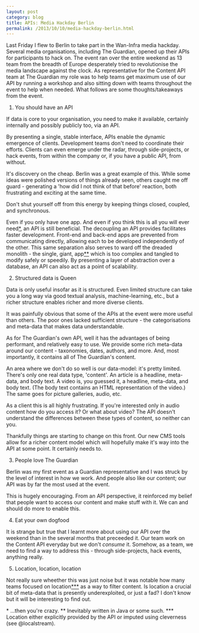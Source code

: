 ```yaml
---
layout: post
category: blog
title: APIs: Media Hackday Berlin
permalink: /2013/10/10/media-hackday-berlin.html
---
```


Last Friday I flew to Berlin to take part in the Wan-Infra media
hackday. Several media organisations, including The Guardian, opened
up their APIs for participants to hack on. The event ran over the
entire weekend as 13 team from the breadth of Europe desperately tried
to revolutionise the media landscape against the clock. As
representative for the Content API team at The Guardian my role was to
help teams get maximum use of our API by running a workshop and also
sitting down with teams throughout the event to help when needed. What
follows are some thoughts/takeaways from the event.

1. You should have an API

If data is core to your organisation, you need to make it available,
certainly internally and possibly publicly too, via an API.

By presenting a single, stable interface, APIs enable the dynamic
emergence of clients. Development teams don't need to coordinate their
efforts. Clients can even emerge under the radar, through
side-projects, or hack events, from within the company or, if you have
a public API, from without.

It's discovery on the cheap. Berlin was a great example of this. While
some ideas were polished versions of things already seen, others
caught me off guard - generating a 'how did I not think of that
before' reaction, both frustrating and exciting at the same time.

Don't shut yourself off from this energy by keeping things closed,
coupled, and synchronous.

Even if you only have one app. And even if you think this is all you
will ever need<a href="#mistakes">\*</a>, an API is still
beneficial. The decoupling an API provides facilitates faster
development. Front-end and back-end apps are prevented from
communicating directly, allowing each to be developed independently of
the other. This same separation also serves to ward off the dreaded
monolith - the single, giant, app<a href="#monolith">\*\*</a> which is
too complex and tangled to modify safely or speedily. By presenting a
layer of abstraction over a database, an API can also act as a point
of scalability.

2. Structured data is Queen

Data is only useful insofar as it is structured. Even limited
structure can take you a long way via good textual analysis,
machine-learning, etc., but a richer structure enables richer and more
diverse clients.

It was painfully obvious that some of the APIs at the event were more
useful than others. The poor ones lacked sufficient structure - the
categorisations and meta-data that makes data understandable.

As for The Guardian's own API, well it has the advantages of being
performant, and relatively easy to use. We provide some rich meta-data
around our content - taxonomies, dates, authors, and more. And, most
importantly, it contains all of The Guardian's content.

An area where we don't do so well is our data-model: it's pretty
limited. There's only one real data type, 'content'. An article is a
headline, meta-data, and body text. A video is, you guessed it, a
headline, meta-data, and body text. (The body text contains an HTML
representation of the video.) The same goes for picture galleries,
audio, etc.

As a client this is all highly frustrating. If you're interested only
in audio content how do you access it? Or what about video? The API
doesn't understand the differences between these types of content, so
neither can you.

Thankfully things are starting to change on this front. Our new CMS
tools allow for a richer content model which will hopefully make it's
way into the API at some point. It certainly needs to.

3. People love The Guardian

Berlin was my first event as a Guardian representative and I was
struck by the level of interest in how we work. And people also like
our content; our API was by far the most used at the event.

This is hugely encouraging. From an API perspective, it reinforced my
belief that people want to access our content and make stuff with
it. We can and should do more to enable this.

4. Eat your own dogfood

It is strange but true that I learnt more about using our API over the
weekend than in the several months that preceeded it. Our team work on
the Content API everyday but we don't *consume* it. Somehow, as a
team, we need to find a way to address this - through side-projects,
hack events, anything really.

5. Location, location, location

Not really sure wheether this was just noise but it was notable how
many teams focused on location<a href="location">\*\*\*</a> as a way
to filter content. Is location a crucial bit of meta-data that is
presently underexploited, or just a fad? I don't know but it will be
interesting to find out.

<a name="monolith">\*</a> ...then you're crazy.
<a name="monolith">\*\*</a> Inevitably written in Java or some such.
<a name="location">\*\*\*</a> Location either explicitly provided by the API or imputed using cleverness (see @localstream).
